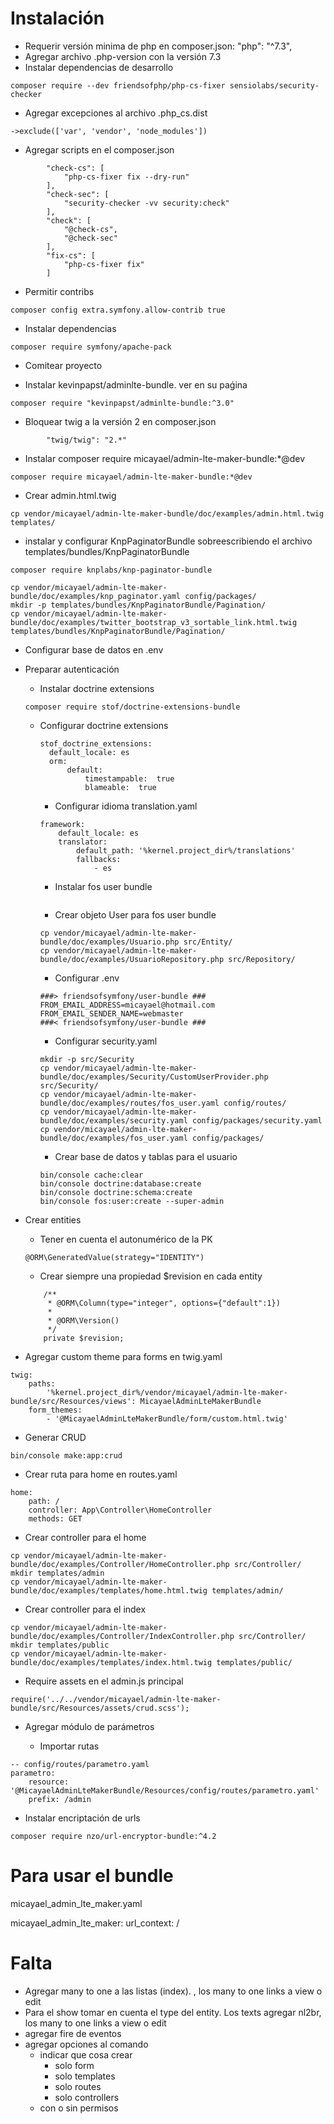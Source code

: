 Instalación
===========

- Requerir versión minima de php en composer.json: "php": "^7.3",
- Agregar archivo .php-version con la versión 7.3
- Instalar dependencias de desarrollo

~~~
composer require --dev friendsofphp/php-cs-fixer sensiolabs/security-checker
~~~

- Agregar excepciones al archivo .php_cs.dist

~~~
->exclude(['var', 'vendor', 'node_modules'])
~~~

- Agregar scripts en el composer.json

~~~
        "check-cs": [
            "php-cs-fixer fix --dry-run"
        ],
        "check-sec": [
            "security-checker -vv security:check"
        ],
        "check": [
            "@check-cs",
            "@check-sec"
        ],
        "fix-cs": [
            "php-cs-fixer fix"
        ]
~~~

- Permitir contribs

~~~
composer config extra.symfony.allow-contrib true
~~~

- Instalar dependencias

~~~
composer require symfony/apache-pack
~~~

- Comitear proyecto

- Instalar kevinpapst/adminlte-bundle. ver en su paǵina

~~~
composer require "kevinpapst/adminlte-bundle:^3.0"
~~~

- Bloquear twig a la versión 2 en composer.json

~~~
        "twig/twig": "2.*"
~~~

- Instalar composer require micayael/admin-lte-maker-bundle:*@dev

~~~
composer require micayael/admin-lte-maker-bundle:*@dev
~~~

- Crear admin.html.twig

~~~
cp vendor/micayael/admin-lte-maker-bundle/doc/examples/admin.html.twig templates/
~~~

- instalar y configurar KnpPaginatorBundle sobreescribiendo el archivo templates/bundles/KnpPaginatorBundle

~~~
composer require knplabs/knp-paginator-bundle

cp vendor/micayael/admin-lte-maker-bundle/doc/examples/knp_paginator.yaml config/packages/
mkdir -p templates/bundles/KnpPaginatorBundle/Pagination/
cp vendor/micayael/admin-lte-maker-bundle/doc/examples/twitter_bootstrap_v3_sortable_link.html.twig templates/bundles/KnpPaginatorBundle/Pagination/
~~~

- Configurar base de datos en .env

- Preparar autenticación

    - Instalar doctrine extensions
    
    ~~~
    composer require stof/doctrine-extensions-bundle
    ~~~
  
  - Configurar doctrine extensions
  
    ~~~
    stof_doctrine_extensions:
      default_locale: es
      orm:
          default:
              timestampable:  true
              blameable:  true
    
    ~~~
    
    - Configurar idioma translation.yaml
     
    ~~~
    framework:
        default_locale: es
        translator:
            default_path: '%kernel.project_dir%/translations'
            fallbacks:
                - es

    ~~~
    
    - Instalar fos user bundle
    
    ~~~
    
    ~~~
  
    - Crear objeto User para fos user bundle
    
    ~~~
    cp vendor/micayael/admin-lte-maker-bundle/doc/examples/Usuario.php src/Entity/
    cp vendor/micayael/admin-lte-maker-bundle/doc/examples/UsuarioRepository.php src/Repository/
    ~~~
    
    - Configurar .env
    
    ~~~
    ###> friendsofsymfony/user-bundle ###
    FROM_EMAIL_ADDRESS=micayael@hotmail.com
    FROM_EMAIL_SENDER_NAME=webmaster
    ###< friendsofsymfony/user-bundle ###
    ~~~
    
    - Configurar security.yaml
    
    ~~~
    mkdir -p src/Security
    cp vendor/micayael/admin-lte-maker-bundle/doc/examples/Security/CustomUserProvider.php src/Security/
    cp vendor/micayael/admin-lte-maker-bundle/doc/examples/routes/fos_user.yaml config/routes/
    cp vendor/micayael/admin-lte-maker-bundle/doc/examples/security.yaml config/packages/security.yaml
    cp vendor/micayael/admin-lte-maker-bundle/doc/examples/fos_user.yaml config/packages/
    ~~~
    
    - Crear base de datos y tablas para el usuario
    
    ~~~
    bin/console cache:clear
    bin/console doctrine:database:create
    bin/console doctrine:schema:create
    bin/console fos:user:create --super-admin
    ~~~
    
- Crear entities

    - Tener en cuenta el autonumérico de la PK

    ~~~
    @ORM\GeneratedValue(strategy="IDENTITY")
    ~~~

    - Crear siempre una propiedad $revision en cada entity
    
    ~~~
        /**
         * @ORM\Column(type="integer", options={"default":1})
         *
         * @ORM\Version()
         */
        private $revision;
    ~~~

- Agregar custom theme para forms en twig.yaml

~~~
twig:
    paths:
        '%kernel.project_dir%/vendor/micayael/admin-lte-maker-bundle/src/Resources/views': MicayaelAdminLteMakerBundle
    form_themes:
        - '@MicayaelAdminLteMakerBundle/form/custom.html.twig'
~~~

- Generar CRUD

~~~
bin/console make:app:crud
~~~

- Crear ruta para home en routes.yaml

~~~
home:
    path: /
    controller: App\Controller\HomeController
    methods: GET
~~~

- Crear controller para el home

~~~
cp vendor/micayael/admin-lte-maker-bundle/doc/examples/Controller/HomeController.php src/Controller/
mkdir templates/admin
cp vendor/micayael/admin-lte-maker-bundle/doc/examples/templates/home.html.twig templates/admin/
~~~

- Crear controller para el index

~~~
cp vendor/micayael/admin-lte-maker-bundle/doc/examples/Controller/IndexController.php src/Controller/
mkdir templates/public
cp vendor/micayael/admin-lte-maker-bundle/doc/examples/templates/index.html.twig templates/public/
~~~
- Require assets en el admin.js principal

~~~
require('../../vendor/micayael/admin-lte-maker-bundle/src/Resources/assets/crud.scss');
~~~

- Agregar módulo de parámetros

    - Importar rutas
    
~~~
-- config/routes/parametro.yaml
parametro:
    resource: '@MicayaelAdminLteMakerBundle/Resources/config/routes/parametro.yaml'
    prefix: /admin
~~~

- Instalar encriptación de urls

~~~
composer require nzo/url-encryptor-bundle:^4.2
~~~

Para usar el bundle
===================

micayael_admin_lte_maker.yaml

micayael_admin_lte_maker:
    url_context: /

Falta
=====

- Agregar many to one a las listas (index). , los many to one links a view o edit
- Para el show tomar en cuenta el type del entity. Los texts agregar nl2br, los many to one links a view o edit
- agregar fire de eventos
- agregar opciones al comando
    - indicar que cosa crear
        - solo form
        - solo templates
        - solo routes
        - solo controllers
    - con o sin permisos
 